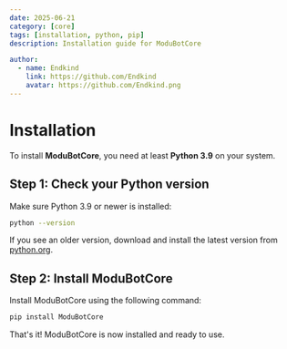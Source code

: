 ```yaml
---
date: 2025-06-21
category: [core]
tags: [installation, python, pip]
description: Installation guide for ModuBotCore

author:
  - name: Endkind
    link: https://github.com/Endkind
    avatar: https://github.com/Endkind.png
---
```


# Installation

To install **ModuBotCore**, you need at least **Python 3.9** on your system.

## Step 1: Check your Python version

Make sure Python 3.9 or newer is installed:

```bash
python --version
```

If you see an older version, download and install the latest version from [python.org](https://www.python.org/downloads/).

## Step 2: Install ModuBotCore

Install ModuBotCore using the following command:

```bash
pip install ModuBotCore
```

That's it! ModuBotCore is now installed and ready to use.
